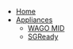 - [Home](/)
- [Appliances](appliances/overview)
    - [WAGO MID](appliances/wagomid)
    - [SGReady](appliances/SGready)